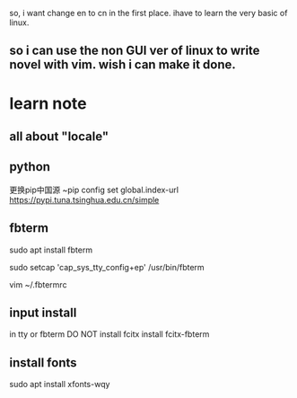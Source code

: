 
so, i want change en to cn in the first place.
ihave to learn the very basic of linux.

so i can use the non GUI ver of linux to write novel with vim.
wish i can make it done.
---

# learn note

## all about "locale"


## python
更换pip中国源
~pip config set global.index-url https://pypi.tuna.tsinghua.edu.cn/simple


## fbterm

sudo apt install fbterm

sudo setcap 'cap_sys_tty_config+ep' /usr/bin/fbterm

vim ~/.fbtermrc

## input install
in tty or fbterm DO NOT install fcitx
install fcitx-fbterm


## install fonts

sudo apt install xfonts-wqy


